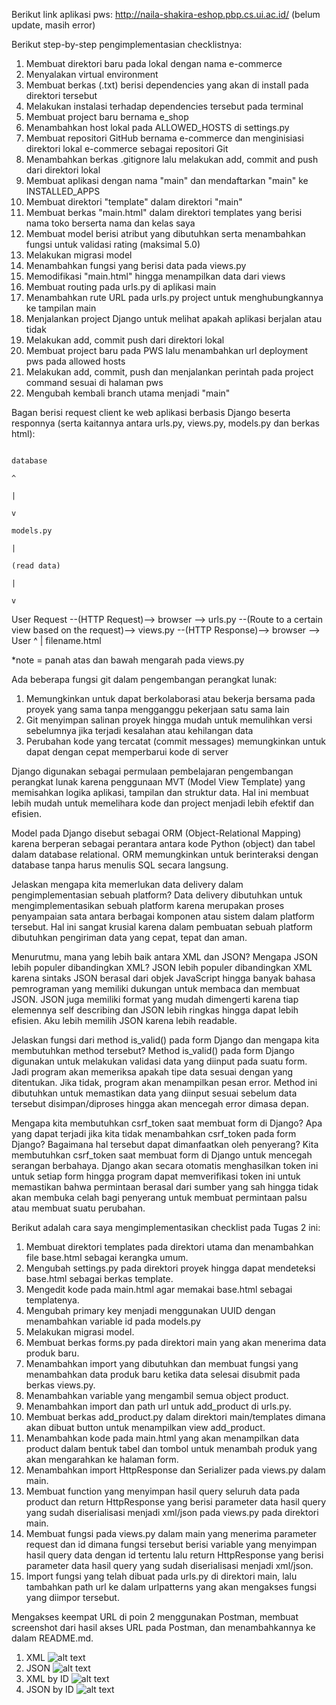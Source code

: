 Berikut link aplikasi pws: http://naila-shakira-eshop.pbp.cs.ui.ac.id/ (belum update, masih error)

Berikut step-by-step pengimplementasian checklistnya:
1. Membuat direktori baru pada lokal dengan nama e-commerce
2. Menyalakan virtual environment
3. Membuat berkas (.txt) berisi dependencies yang akan di install pada direktori tersebut
4. Melakukan instalasi terhadap dependencies tersebut pada terminal
5. Membuat project baru bernama e_shop
6. Menambahkan host lokal pada ALLOWED_HOSTS di settings.py
7. Membuat repositori GitHub bernama e-commerce dan menginisiasi direktori lokal e-commerce sebagai repositori Git
8. Menambahkan berkas .gitignore lalu melakukan add, commit and push dari direktori lokal
9. Membuat aplikasi dengan nama "main" dan mendaftarkan "main" ke INSTALLED_APPS
10. Membuat direktori "template" dalam direktori "main"
11. Membuat berkas "main.html" dalam direktori templates yang berisi nama toko berserta nama dan kelas saya
12. Membuat model berisi atribut yang dibutuhkan serta menambahkan fungsi untuk validasi rating (maksimal 5.0)
13. Melakukan migrasi model
14. Menambahkan fungsi yang berisi data pada views.py 
15. Memodifikasi "main.html" hingga menampilkan data dari views
16. Membuat routing pada urls.py di aplikasi main
17. Menambahkan rute URL pada urls.py project untuk menghubungkannya ke tampilan main
18. Menjalankan project Django untuk melihat apakah aplikasi berjalan atau tidak
19. Melakukan add, commit push dari direktori lokal
20. Membuat project baru pada PWS lalu menambahkan url deployment pws pada allowed hosts
21. Melakukan add, commit, push dan menjalankan perintah pada project command sesuai di halaman pws
22. Mengubah kembali branch utama menjadi "main"

Bagan berisi request client ke web aplikasi berbasis Django beserta responnya (serta kaitannya antara urls.py, views.py, models.py dan berkas html):

                                                                                            database
                                                                                                ^
                                                                                                |
                                                                                                v
                                                                                            models.py
                                                                                                |
                                                                                            (read data)
                                                                                                |
                                                                                                v
User Request --(HTTP Request)--> browser --> urls.py --(Route to a certain view based on the request)--> views.py --(HTTP Response)--> browser --> User
                                                                                                ^
                                                                                                |
                                                                                            filename.html

*note = panah atas dan bawah mengarah pada views.py

Ada beberapa fungsi git dalam pengembangan perangkat lunak:
1. Memungkinkan untuk dapat berkolaborasi atau bekerja bersama pada proyek yang sama tanpa mengganggu pekerjaan satu sama lain
2. Git menyimpan salinan proyek hingga mudah untuk memulihkan versi sebelumnya jika terjadi kesalahan atau kehilangan data
3. Perubahan kode yang tercatat (commit messages) memungkinkan untuk dapat dengan cepat memperbarui kode di server

Django digunakan sebagai permulaan pembelajaran pengembangan perangkat lunak karena penggunaan MVT (Model View Template) yang memisahkan logika aplikasi, tampilan dan struktur data. Hal ini membuat lebih mudah untuk memelihara kode dan project menjadi lebih efektif dan efisien. 

Model pada Django disebut sebagai ORM (Object-Relational Mapping) karena berperan sebagai perantara antara kode Python (object) dan tabel dalam database relational. ORM memungkinkan untuk berinteraksi dengan database tanpa harus menulis SQL secara langsung. 

Jelaskan mengapa kita memerlukan data delivery dalam pengimplementasian sebuah platform?
    Data delivery dibutuhkan untuk mengimplementasikan sebuah platform karena merupakan proses penyampaian sata antara berbagai komponen atau sistem dalam platform tersebut. Hal ini sangat krusial karena dalam pembuatan sebuah platform dibutuhkan  pengiriman data yang cepat, tepat dan aman.

Menurutmu, mana yang lebih baik antara XML dan JSON? Mengapa JSON lebih populer dibandingkan XML?
    JSON lebih populer dibandingkan XML karena sintaks JSON berasal dari objek JavaScript hingga banyak bahasa pemrograman yang memiliki dukungan untuk membaca dan membuat JSON. JSON juga memiliki format yang mudah dimengerti karena tiap elemennya self describing dan JSON lebih ringkas hingga dapat lebih efisien. Aku lebih memilih JSON karena lebih readable.

Jelaskan fungsi dari method is_valid() pada form Django dan mengapa kita membutuhkan method tersebut?
    Method is_valid() pada form Django digunakan untuk melakukan validasi data yang diinput pada suatu form. Jadi program akan memeriksa apakah tipe data sesuai dengan yang ditentukan. Jika tidak, program akan menampilkan pesan error. Method ini dibutuhkan untuk memastikan data yang diinput sesuai sebelum data tersebut disimpan/diproses hingga akan mencegah error dimasa depan.

Mengapa kita membutuhkan csrf_token saat membuat form di Django? Apa yang dapat terjadi jika kita tidak menambahkan csrf_token pada form Django? Bagaimana hal tersebut dapat dimanfaatkan oleh penyerang?
    Kita membutuhkan csrf_token saat membuat form di Django untuk mencegah serangan berbahaya. Django akan secara otomatis menghasilkan token ini untuk setiap form hingga program dapat memverifikasi token ini untuk memastikan bahwa permintaan berasal dari sumber yang sah hingga tidak akan membuka celah bagi penyerang untuk membuat permintaan palsu atau membuat suatu perubahan.

Berikut adalah cara saya mengimplementasikan checklist pada Tugas 2 ini:
1. Membuat direktori templates pada direktori utama dan menambahkan file base.html sebagai kerangka umum.
2. Mengubah settings.py pada direktori proyek hingga dapat mendeteksi base.html sebagai berkas template.
3. Mengedit kode pada main.html agar memakai base.html sebagai templatenya.
4. Mengubah primary key menjadi menggunakan UUID dengan menambahkan variable id pada models.py
5. Melakukan migrasi model.
6. Membuat berkas forms.py pada direktori main yang akan menerima data produk baru.
7. Menambahkan import yang dibutuhkan dan membuat fungsi yang menambahkan data produk baru ketika data selesai disubmit pada berkas views.py.
8. Menambahkan variable yang mengambil semua object product.
9. Menambahkan import dan path url untuk add_product di urls.py.
10. Membuat berkas add_product.py dalam direktori main/templates dimana akan dibuat button untuk menampilkan view add_product.
11. Menambahkan kode pada main.html yang akan menampilkan data product dalam bentuk tabel dan tombol untuk menambah produk yang akan mengarahkan ke halaman form.
12. Menambahkan import HttpResponse dan Serializer pada views.py dalam main.
13. Membuat function yang menyimpan hasil query seluruh data pada product dan return  HttpResponse yang berisi parameter data hasil query yang sudah diserialisasi menjadi xml/json pada views.py pada direktori main.
14. Membuat fungsi pada views.py dalam main yang menerima parameter request dan id dimana fungsi tersebut berisi variable yang menyimpan hasil query data dengan id tertentu lalu return HttpResponse yang berisi parameter data hasil query yang sudah diserialisasi menjadi xml/json.
15. Import fungsi yang telah dibuat pada urls.py di direktori main, lalu tambahkan path url ke dalam urlpatterns yang akan mengakses fungsi yang diimpor tersebut.

Mengakses keempat URL di poin 2 menggunakan Postman, membuat screenshot dari hasil akses URL pada Postman, dan menambahkannya ke dalam README.md.
1. XML
![alt text](image.png)
2. JSON
![alt text](image-1.png)
3. XML by ID
![alt text](image-3.png)
4. JSON by ID
![alt text](image-2.png)